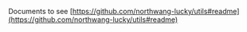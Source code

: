 Documents to see [https://github.com/northwang-lucky/utils#readme](https://github.com/northwang-lucky/utils#readme)